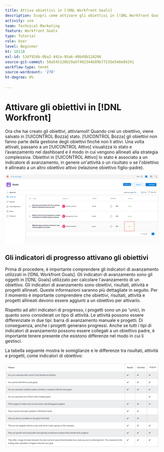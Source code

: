 ```yaml
---
title: Attiva obiettivi in [!DNL Workfront Goals]
description: Scopri come attivare gli obiettivi in [!DNL Workfront Goals] una volta create.
activity: use
team: Technical Marketing
feature: Workfront Goals
type: Tutorial
role: User
level: Beginner
kt: 10118
exl-id: 53df924b-0ba2-442a-95a6-40bd9b12d206
source-git-commit: 58a545120b29a5f492344b89b77235e548e94241
workflow-type: tm+mt
source-wordcount: '278'
ht-degree: 0%

---
```


# Attivare gli obiettivi in [!DNL Workfront]

Ora che hai creato gli obiettivi, attiviamoli! Quando crei un obiettivo, viene salvato in [!UICONTROL Bozza] stato. [!UICONTROL Bozza] gli obiettivi non fanno parte della gestione degli obiettivi finché non li attivi. Una volta attivati, passano a un [!UICONTROL Attivo] visualizza lo stato e l’avanzamento nel dashboard e il modo in cui vengono allineati alla strategia complessiva. Obiettivi in [!UICONTROL Attivo] lo stato è associato a un indicatore di avanzamento, in genere un&#39;attività o un risultato o se l&#39;obiettivo è allineato a un altro obiettivo attivo (relazione obiettivo figlio-padre).

![Schermata di un obiettivo nello stato Bozza di Obiettivi di Workfront](assets/04-workfront-goals-activate-goals.png)

## Gli indicatori di progresso attivano gli obiettivi

Prima di procedere, è importante comprendere gli indicatori di avanzamento utilizzati in [!DNL Workfront Goals]. Gli indicatori di avanzamento sono gli oggetti in [!DNL Goals] utilizzato per calcolare l&#39;avanzamento di un obiettivo. Gli indicatori di avanzamento sono obiettivi, risultati, attività e progetti allineati. Queste informazioni saranno più dettagliate in seguito. Per il momento è importante comprendere che obiettivi, risultati, attività e progetti allineati devono essere aggiunti a un obiettivo per attivarlo.

Rispetto ad altri indicatori di progresso, i progetti sono un po &#39;unici, in quanto sono considerati un tipo di attività. Le attività possono essere differenziate in due tipi: barra di avanzamento manuale e progetti. Di conseguenza, anche i progetti generano progressi. Anche se tutti i tipi di indicatori di avanzamento possono essere collegati a un obiettivo padre, è importante tenere presente che esistono differenze nel modo in cui li gestisci.

La tabella seguente mostra le somiglianze e le differenze tra risultati, attività e progetti, come indicatori di obiettivo:

![Una tabella delle somiglianze e delle differenze tra i risultati, le attività e i progetti, sotto forma di indicatori di obiettivo.](assets/05-workfront-goals-progress-indicators.png)
